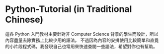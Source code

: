 # Python-Tutorial (in Traditional Chinese)
這各 Python 入門教材主要針對非 Computer Science 背景的學生而設計，所以內容盡量去除實務上比較少用的語法。
不過因為內容的安排使用比較簡單和直覺的小片段程式碼，我發現自己也常用來快速查閱一些語法，希望對你也有幫助。

